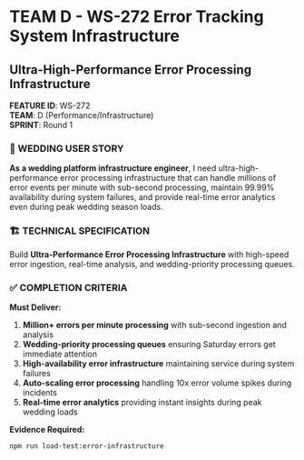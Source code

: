 # TEAM D - WS-272 Error Tracking System Infrastructure
## Ultra-High-Performance Error Processing Infrastructure

**FEATURE ID**: WS-272  
**TEAM**: D (Performance/Infrastructure)  
**SPRINT**: Round 1  

### 🎯 WEDDING USER STORY

**As a wedding platform infrastructure engineer**, I need ultra-high-performance error processing infrastructure that can handle millions of error events per minute with sub-second processing, maintain 99.99% availability during system failures, and provide real-time error analytics even during peak wedding season loads.

### 🏗️ TECHNICAL SPECIFICATION

Build **Ultra-Performance Error Processing Infrastructure** with high-speed error ingestion, real-time analysis, and wedding-priority processing queues.

### ✅ COMPLETION CRITERIA

**Must Deliver:**
1. **Million+ errors per minute processing** with sub-second ingestion and analysis
2. **Wedding-priority processing queues** ensuring Saturday errors get immediate attention
3. **High-availability error infrastructure** maintaining service during system failures
4. **Auto-scaling error processing** handling 10x error volume spikes during incidents
5. **Real-time error analytics** providing instant insights during peak wedding loads

**Evidence Required:**
```bash
npm run load-test:error-infrastructure
```